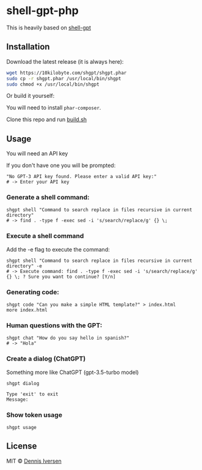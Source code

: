 # shell-gpt-php

This is heavily based on [shell-gpt](https://github.com/TheR1D/shell_gpt)

## Installation

Download the latest release (it is always here):

```bash
wget https://10kilobyte.com/shgpt/shgpt.phar
sudo cp -r shgpt.phar /usr/local/bin/shgpt
sudo chmod +x /usr/local/bin/shgpt
```

Or build it yourself:
    
You will need to install `phar-composer`. 

Clone this repo and run [build.sh](build.sh)

## Usage

You will need an API key

If you don't have one you will be prompted: 

    "No GPT-3 API key found. Please enter a valid API key:"
    # -> Enter your API key

### Generate a shell command: 

    shgpt shell "Command to search replace in files recursive in current directory"
    # -> find . -type f -exec sed -i 's/search/replace/g' {} \;

### Execute a shell command

Add the -e flag to execute the command:

    shgpt shell "Command to search replace in files recursive in current directory" -e
    # -> Execute command: find . -type f -exec sed -i 's/search/replace/g' {} \; ? Sure you want to continue? [Y/n]

### Generating code:

    shgpt code "Can you make a simple HTML template?" > index.html
    more index.html

### Human questions with the GPT:

    shgpt chat "How do you say hello in spanish?"
    # -> "Hola"

### Create a dialog (ChatGPT)

Something more like ChatGPT (gpt-3.5-turbo model)

    shgpt dialog

    Type 'exit' to exit
    Message: 

### Show token usage

    shgpt usage

## License

MIT © [Dennis Iversen](https://github.com/diversen)

